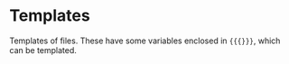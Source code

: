 # Templates

Templates of files. These have some variables enclosed in `{{{}}}`, which can be
templated.
